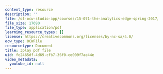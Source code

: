 ```yaml
---
content_type: resource
description: ''
file: /ol-ocw-studio-app/courses/15-071-the-analytics-edge-spring-2017/fc2465df4d69cfb736f0ce009f7ae44e_9i1sOSIccgw.pdf
file_size: 17690
file_type: application/pdf
learning_resource_types: []
license: https://creativecommons.org/licenses/by-nc-sa/4.0/
ocw_type: OCWFile
resourcetype: Document
title: 3play pdf file
uid: fc2465df-4d69-cfb7-36f0-ce009f7ae44e
video_metadata:
  youtube_id: null
---
```

